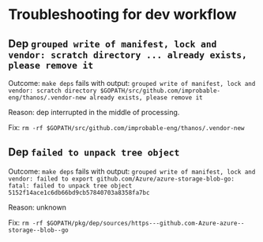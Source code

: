 # Troubleshooting for dev workflow

## Dep `grouped write of manifest, lock and vendor: scratch directory ... already exists, please remove it`

Outcome: `make deps` fails with output: `grouped write of manifest, lock and vendor: scratch directory $GOPATH/src/github.com/improbable-eng/thanos/.vendor-new already exists, please remove it`

Reason: dep interrupted in the middle of processing.

Fix: `rm -rf $GOPATH/src/github.com/improbable-eng/thanos/.vendor-new`

## Dep `failed to unpack tree object`

Outcome: `make deps` fails with output: `grouped write of manifest, lock and vendor: failed to export github.com/Azure/azure-storage-blob-go: fatal: failed to unpack tree object 5152f14ace1c6db66bd9cb57840703a8358fa7bc`

Reason: unknown

Fix: `rm -rf $GOPATH/pkg/dep/sources/https---github.com-Azure-azure--storage--blob--go `
